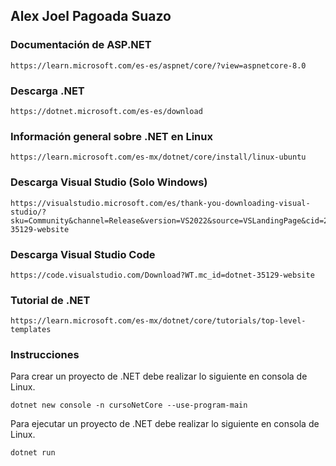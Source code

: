 ## Alex Joel Pagoada Suazo

### Documentación de ASP.NET
    https://learn.microsoft.com/es-es/aspnet/core/?view=aspnetcore-8.0

### Descarga .NET
    https://dotnet.microsoft.com/es-es/download

### Información general sobre .NET en Linux
    https://learn.microsoft.com/es-mx/dotnet/core/install/linux-ubuntu

### Descarga Visual Studio (Solo Windows)
    https://visualstudio.microsoft.com/es/thank-you-downloading-visual-studio/?sku=Community&channel=Release&version=VS2022&source=VSLandingPage&cid=2030&passive=false&WT.mc_id=dotnet-35129-website

### Descarga Visual Studio Code
    https://code.visualstudio.com/Download?WT.mc_id=dotnet-35129-website

### Tutorial de .NET
    https://learn.microsoft.com/es-mx/dotnet/core/tutorials/top-level-templates

### Instrucciones
Para crear un proyecto de .NET debe realizar lo siguiente en consola de Linux.

    dotnet new console -n cursoNetCore --use-program-main

Para ejecutar un proyecto de .NET debe realizar lo siguiente en consola de Linux.

    dotnet run